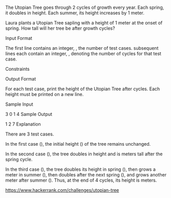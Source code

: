 The Utopian Tree goes through 2 cycles of growth every year. Each spring, it doubles in height. Each summer, its height increases by 1 meter.

Laura plants a Utopian Tree sapling with a height of 1 meter at the onset of spring. How tall will her tree be after growth cycles?

Input Format

The first line contains an integer, , the number of test cases. 
 subsequent lines each contain an integer, , denoting the number of cycles for that test case.

Constraints 
 

Output Format

For each test case, print the height of the Utopian Tree after  cycles. Each height must be printed on a new line.

Sample Input

3
0
1
4
Sample Output

1
2
7
Explanation

There are 3 test cases.

In the first case (), the initial height () of the tree remains unchanged.

In the second case (), the tree doubles in height and is  meters tall after the spring cycle.

In the third case (), the tree doubles its height in spring (), then grows a meter in summer (), then doubles after the next spring (), and grows another meter after summer (). Thus, at the end of 4 cycles, its height is  meters.

https://www.hackerrank.com/challenges/utopian-tree

